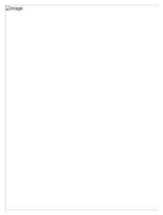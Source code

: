 <img width="974" height="676" alt="image" src="https://github.com/user-attachments/assets/d8fd9b5b-2183-44ff-902e-2737a9d14321" />
